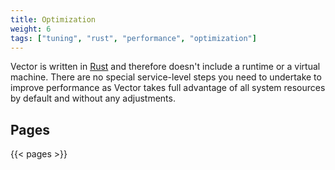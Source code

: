 ```yaml
---
title: Optimization
weight: 6
tags: ["tuning", "rust", "performance", "optimization"]
---
```


Vector is written in [Rust] and therefore doesn't include a runtime or a virtual machine. There are no special service-level steps you need to undertake to improve performance as Vector takes full advantage of all system resources by default and without any adjustments.

[rust]: https://rust-lang.org

## Pages

{{< pages >}}
